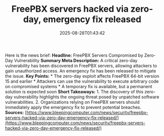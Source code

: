 ﻿---
title: "FreePBX servers hacked via zero-day, emergency fix released"
date: "2025-08-28T01:43:42"
category: "Markets"
summary: ""
slug: "freepbx servers hacked via zeroday emergency fix released"
source_urls:
  - "https://www.bleepingcomputer.com/news/security/freepbx-servers-hacked-via-zero-day-emergency-fix-released/"
seo:
  title: "FreePBX servers hacked via zero-day, emergency fix released | Hash n Hedge"
  description: ""
  keywords: ["news", "markets", "brief"]
---
Here is the news brief:  **Headline:** FreePBX Servers Compromised by Zero-Day Vulnerability  **Summary Meta Description:** A critical zero-day vulnerability has been discovered in FreePBX servers, allowing attackers to gain unauthorized access. An emergency fix has been released to mitigate the issue.  **Key Points:**  * The zero-day exploit affects FreePBX 64-bit version 15 and earlier * Attackers can use the vulnerability to execute arbitrary code on compromised systems * A temporary fix is available, but a permanent solution is expected soon  **Short Takeaways:**  1. The discovery of this zero-day vulnerability highlights the ongoing threat posed by unpatched software vulnerabilities. 2. Organizations relying on FreePBX servers should immediately apply the emergency fix to prevent potential breaches.  **Sources:** [https://www.bleepingcomputer.com/news/security/freepbx-servers-hacked-via-zero-day-emergency-fix-released/](https://www.bleepingcomputer.com/news/security/freepbx-servers-hacked-via-zero-day-emergency-fix-released/) 
